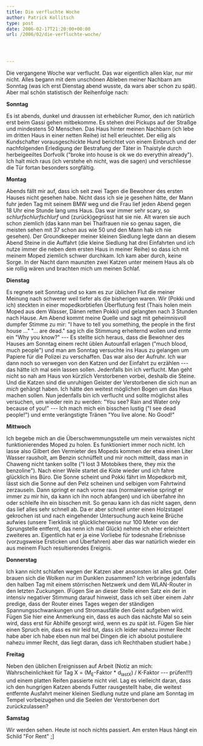 ```yaml
---
title: Die verfluchte Woche
author: Patrick Kollitsch
type: post
date: 2006-02-17T21:20:00+00:00
url: /2006/02/die-verfluchte-woche/




---
```

Die vergangene Woche war verflucht. Das war eigentlich allen klar, nur mir nicht. Alles begann mit dem unsch&ouml;nen Ableben meiner Nachbarn am Sonntag (was ich erst Dienstag abend wusste, da wars aber schon zu sp&auml;t). Aber mal sch&ouml;n statistisch der Reihenfolge nach:

**Sonntag**
  
Es ist abends, dunkel und draussen ist erheblicher Rumor, den ich nat&uuml;rlich erst beim Gassi gehen mitbekomme. Es stehen drei Pickups auf der Stra&szlig;ge und mindestens 50 Menschen. Das Haus hinter meinen Nachbarn (ich lebe im dritten Haus in einer netten Reihe) ist hell erleuchtet. Der eilig als Kundschafter vorausgeschickte Hund berichtet von einem Einbruch und der nachfolgenden Erledigung der Bestrafung der T&auml;ter in Thaistyle durch herbeigeeiltes Dorfvolk ("broke into house is ok we do everythin already"). Ich halt mich raus (ich verstehe eh nicht, was die sagen) und verschliesse die T&uuml;r fortan besonders sorgf&auml;ltig.

**Montag**
  
Abends f&auml;llt mir auf, dass ich seit zwei Tagen die Bewohner des ersten Hauses nicht gesehen habe. Nicht dass ich sie je gesehen h&auml;tte, der Mann fuhr jeden Tag mit seinem BMW weg und die Frau lief jeden Abend gegen 18 Uhr eine Stunde lang ums Haus. Das war immer sehr scary, so _schlurfschlurfschlurf_ und (zur&uuml;ck)gegr&uuml;sst hat sie nie. Alt waren sie auch schon ziemlich (das kann man bei Thaifrauen nie so genau sagen, die meisten sehen mit 37 schon aus wie 50 und den Mann hab ich nie gesehen). Der Groundkeeper meiner kleinen Siedlung legte dann an diesem Abend Steine in die Auffahrt (die kleine Siedlung hat drei Einfahrten und ich nutze immer die neben dem ersten Haus in meiner Reihe) so dass ich mit meinem Moped ziemlich schwer durchkam. Ich kam aber durch, keine Sorge. In der Nacht dann maunzten zwei Katzen unter meinem Haus als ob sie rollig w&auml;ren und brachten mich um meinen Schlaf.

**Dienstag** 
  
Es regnete seit Sonntag und so kam es zur &uuml;blichen Flut die meiner Meinung nach schwerer weil tiefer als die bisherigen waren. Wir (Pokki und ich) steckten in einer mopedkorbtiefen &Uuml;berflutung fest (Thais holen mein Moped aus dem Wasser, D&auml;nen retten Pokki) und gelangten nach 3 Stunden nach Hause. Am Abend kommt meine Quelle und sagt mit geheimnisvoll dumpfer Stimme zu mir: "I have to tell you something, the people in the first house ..." "... are dead." sag ich die Stimmung erheiternd wollen und ernte ein "Why you know?" --- Es stellte sich heraus, dass die Bewohner des Hauses am Sonntag einem recht &uuml;blen Autounfall erlagen ("much blood, much people") und man am Sonntag versuchte ins Haus zu gelangen um Papiere f&uuml;r die Polizei zu verschaffen. Das war also der Aufruhr. Ich war dann noch so verwegen von den Katzen und der Einfahrt zu erz&auml;hlen --- das h&auml;tte ich mal sein lassen sollen. Jedenfalls bin ich verflucht. Man geht nicht so nah am Haus von k&uuml;rzlich Verstorbenen vorbei, deshalb die Steine. Und die Katzen sind die unruhigen Geister der Verstorbenen die sich nun an _mich_ geh&auml;ngt haben. Ich h&auml;tte den weitest m&ouml;glichen Bogen um das Haus machen sollen. Nun jedenfalls bin ich verflucht und sollte m&ouml;glichst alles versuchen, um wieder rein zu werden: "You see? Rain and Water only because of you!" --- Ich mach mich ein bisschen lustig ("I see dead people!") und ernte ver&auml;ngstigte Tr&auml;nen "You live alone. No Good!"

**Mittwoch**
  
Ich begebe mich an die &Uuml;berschwemmungsstelle um mein verwaistes nicht funktionierendes Moped zu holen. Es funktioniert immer noch nicht. Ich lasse also Gilbert den Vermieter des Mopeds kommen der etwa einen Liter Wasser rausholt, am Benzin schn&uuml;ffelt und mir noch mitteilt, dass man in Chaweng nicht tanken sollte ("I lost 3 Motobikes there, they mix the benzoline"). Nach einer Weile startet die Kiste wieder und ich fahre gl&uuml;cklich ins B&uuml;ro. Die Sonne scheint und Pokki f&auml;hrt im Mopedkorb mit, l&auml;sst sich die Sonne auf den Pelz scheinen und selbigen vom Fahrtwind zerzauseln. Dann springt er nach vorne raus (normalerweise springt er immer zu mir hin, da kann ich ihn noch abfangen) und ich &uuml;berfahre ihn oder schleife ihn ein bisschen mit. So genau kann ich das nicht sagen, denn das lief alles sehr schnell ab. Da er aber schnell unter einen Holzstapel gekrochen ist und nach eingehender Untersuchung auch keine Br&uuml;che aufwies (unsere Tierklinik ist gl&uuml;cklicherweise nur 100 Meter von der Sprungstelle entfernt, das nenn ich mal Gl&uuml;ck) nehme ich eher erleichtert zweiteres an. Eigentlich hat er ja eine Vorliebe f&uuml;r todesnahe Erlebnisse (vorzugsweise Ersticken und &Uuml;berfahren) aber das war nat&uuml;rlich wieder ein aus meinem Fluch resultierendes Ereignis.

**Donnerstag**
  
Ich kann nicht schlafen wegen der Katzen aber ansonsten ist alles gut. Oder brauen sich die Wolken nur im Dunklen zusammen? Ich verbringe jedenfalls den halben Tag mit einem st&ouml;rrischen Netzwerk und dem WLAN-Router in den letzten Zuckungen. (F&uuml;gen Sie an dieser Stelle einen Satz ein der in intensiv negativer Stimmung darauf hinweist, dass ich seit &uuml;ber einem Jahr predige, dass der Router eines Tages wegen der st&auml;ndigen Spannungsschwankungen und Stromausf&auml;lle den Geist aufgeben wird. F&uuml;gen Sie hier eine Anmerkung ein, dass es auch das n&auml;chste Mal so sein wird, dass erst f&uuml;r Abhilfe gesorgt wird, wenn es zu sp&auml;t ist. F&uuml;gen Sie hier einen Spruch ein, dass es mir leid tut, dass ich leider nahezu immer Recht habe aber ich habe eben nun mal bei Dingen die ich absolut postuliere nahezu immer Recht, das liegt daran, dass ich Rechthaben studiert habe.)

**Freitag** 
  
Neben den &uuml;blichen Ereignissen auf Arbeit (Notiz an mich: Wahrscheinlichkeit f&uuml;r Tag X = (M<sub>E</sub>-Faktor * d<sub>lastX</sub>) / K-Faktor --- pr&uuml;fen!!!) und einem platten Reifen passierte nicht viel. Lag es vielleicht daran, dass ich den hungrigen Katzen abends Futter rausgestellt habe, die weitest entfernte Ausfahrt meiner kleinen Siedlung nutze und plane am Sonntag im Tempel vorbeizugehen und die Seelen der Verstorbenen dort zur&uuml;ckzulassen?

**Samstag**
  
Wir werden sehen. Heute ist noch nichts passiert. Am ersten Haus h&auml;ngt ein Schild "For Rent" ;]